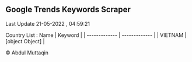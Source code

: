 

## Google Trends Keywords Scraper 
 
Last Update 21-05-2022 , 04:59:21

Country List :
 Name  | Keyword |
| ------------- | ------------- |
| VIETNAM | [object Object] |



© Abdul Muttaqin 
